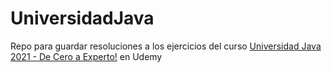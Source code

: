 # UniversidadJava
Repo para guardar resoluciones a los ejercicios del curso [Universidad Java 2021 - De Cero a Experto!](https://www.udemy.com/course/universidad-java-especialista-en-java-desde-cero-a-master/) en Udemy
